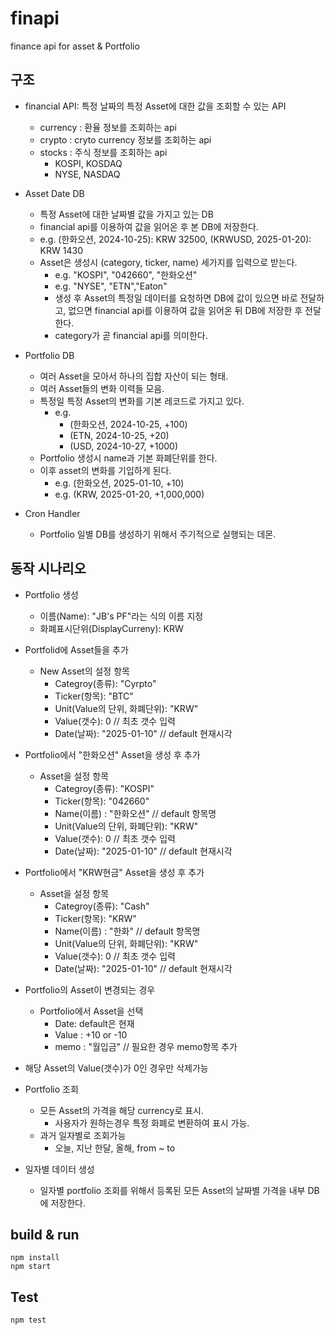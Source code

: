 # finapi

finance api for asset & Portfolio

## 구조

- financial API: 특정 날짜의 특정 Asset에 대한 값을 조회할 수 있는 API
  - currency : 환율 정보를 조회하는 api
  - crypto : cryto currency 정보를 조회하는 api
  - stocks : 주식 정보를 조회하는 api
    - KOSPI, KOSDAQ
    - NYSE, NASDAQ

- Asset Date DB
  - 특정 Asset에 대한 날짜별 값을 가지고 있는 DB
  - financial api를 이용하여 값을 읽어온 후 본 DB에 저장한다.
  - e.g. (한화오션, 2024-10-25): KRW 32500, (KRWUSD, 2025-01-20): KRW 1430
  - Asset은 생성시 (category, ticker, name) 세가지를 입력으로 받는다.
    - e.g. "KOSPI", "042660", "한화오션"
    - e.g. "NYSE", "ETN","Eaton"
    - 생성 후 Asset의 특정일 데이터를 요청하면 DB에 값이 있으면 바로 전달하고, 없으면 financial api를 이용하여 값을 읽어온 뒤 DB에 저장한 후 전달한다.
    - category가 곧 financial api를 의미한다.

- Portfolio DB
  - 여러 Asset을 모아서 하나의 집합 자산이 되는 형태.
  - 여러 Asset들의 변화 이력들 모음.
  - 특정일 특정 Asset의 변화를 기본 레코드로 가지고 있다.
    - e.g.
      - (한화오션, 2024-10-25, +100)
      - (ETN, 2024-10-25, +20)
      - (USD, 2024-10-27, +1000)
  - Portfolio 생성시 name과 기본 화폐단위를 한다.
  - 이후 asset의 변화를 기입하게 된다.
    - e.g. (한화오션, 2025-01-10, +10)
    - e.g. (KRW, 2025-01-20, +1,000,000)

- Cron Handler
  - Portfolio 일별 DB를 생성하기 위해서 주기적으로 실행되는 데몬.

## 동작 시나리오

- Portfolio 생성
  - 이름(Name): "JB's PF"라는 식의 이름 지정
  - 화폐표시단위(DisplayCurreny): KRW
- Portfolid에 Asset들을 추가
  - New Asset의 설정 항목
    - Categroy(종류): "Cyrpto"
    - Ticker(항목): "BTC"
    - Unit(Value의 단위, 화폐단위): "KRW"
    - Value(갯수): 0 // 최초 갯수 입력
    - Date(날짜): "2025-01-10" // default 현재시각
- Portfolio에서 "한화오션" Asset을 생성 후 추가
  - Asset을 설정 항목
    - Categroy(종류): "KOSPI"
    - Ticker(항목): "042660"
    - Name(이름) : "한화오션" // default 항목명
    - Unit(Value의 단위, 화폐단위): "KRW"
    - Value(갯수): 0 // 최초 갯수 입력
    - Date(날짜): "2025-01-10" // default 현재시각
- Portfolio에서 "KRW현금" Asset을 생성 후 추가
  - Asset을 설정 항목
    - Categroy(종류): "Cash"
    - Ticker(항목): "KRW"
    - Name(이름) : "한화" // default 항목명
    - Unit(Value의 단위, 화폐단위): "KRW"
    - Value(갯수): 0 // 최초 갯수 입력
    - Date(날짜): "2025-01-10" // default 현재시각

- Portfolio의 Asset이 변경되는 경우
  - Portfolio에서 Asset을 선택
    - Date: default은 현재
    - Value : +10 or -10
    - memo : "월입금" // 필요한 경우 memo항목 추가

- 해당 Asset의 Value(갯수)가 0인 경우만 삭제가능

- Portfolio 조회
  - 모든 Asset의 가격을 해당 currency로 표시.
    - 사용자가 원하는경우 특정 화폐로 변환하여 표시 가능.
  - 과거 일자별로 조회가능
    - 오늘, 지난 한달, 올해, from ~ to

- 일자별 데이터 생성
  - 일자별 portfolio 조회를 위해서 등록된 모든 Asset의 날짜별 가격을 내부 DB에 저장한다.








## build & run

    npm install
    npm start

## Test

    npm test

